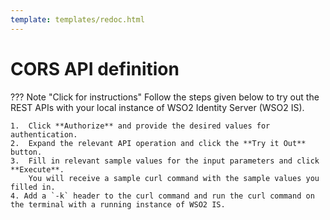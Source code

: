 ```yaml
---
template: templates/redoc.html
---
```


# CORS API definition

??? Note "Click for instructions"
    Follow the steps given below to try out the REST APIs with your local instance of WSO2 Identity Server 
    (WSO2 IS).

    1.  Click **Authorize** and provide the desired values for authentication.
    2.  Expand the relevant API operation and click the **Try it Out** button.
    3.  Fill in relevant sample values for the input parameters and click **Execute**.
        You will receive a sample curl command with the sample values you filled in.
    4. Add a `-k` header to the curl command and run the curl command on the terminal with a running instance of WSO2 IS.

<redoc spec-url="../../apis/restapis/cors.yaml"></redoc>
